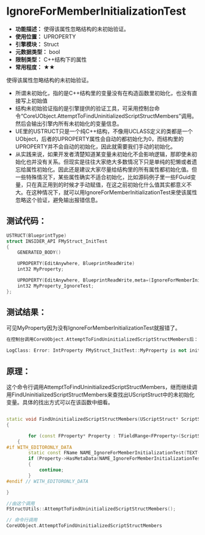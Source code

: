 ﻿# IgnoreForMemberInitializationTest

- **功能描述：** 使得该属性忽略结构的未初始验证。
- **使用位置：** UPROPERTY
- **引擎模块：** Struct
- **元数据类型：** bool
- **限制类型：** C++结构下的属性
- **常用程度：** ★★

使得该属性忽略结构的未初始验证。

- 所谓未初始化，指的是C++结构里的变量没有在构造函数里初始化，也没有直接写上初始值
- 结构未初始验证指的是引擎提供的验证工具，可采用控制台命令“CoreUObject.AttemptToFindUninitializedScriptStructMembers”调用。然后会输出引擎内所有未初始化的变量信息。
- UE里的USTRUCT只是一个纯C++结构，不像用UCLASS定义的类都是一个UObject，后者的UPROPERTY属性会自动的都初始化为0，而结构里的UPROPERTY并不会自动的初始化，因此就需要我们手动的初始化。
- 从实践来说，如果开发者清楚知道某变量未初始化不会影响逻辑，那即使未初始化也并没有关系。但现实是往往大家绝大多数情况下只是单纯的犯懒或者遗忘给属性初始化。因此还是建议大家尽量给结构里的所有属性都初始化值。但一些特殊情况下，某些属性确实不适合初始化，比如源码例子里一些FGuid变量，只在真正用到的时候才手动赋值，在这之前初始化什么值其实都意义不大。在这种情况下，就可以用IgnoreForMemberInitializationTest来使该属性忽略这个验证，避免输出报错信息。

## 测试代码：

```cpp
USTRUCT(BlueprintType)
struct INSIDER_API FMyStruct_InitTest
{
	GENERATED_BODY()

	UPROPERTY(EditAnywhere, BlueprintReadWrite)
	int32 MyProperty;

	UPROPERTY(EditAnywhere, BlueprintReadWrite,meta=(IgnoreForMemberInitializationTest))
	int32 MyProperty_IgnoreTest;
};
```

## 测试结果：

可见MyProperty因为没有IgnoreForMemberInitializationTest就报错了。

```cpp
在控制台调用CoreUObject.AttemptToFindUninitializedScriptStructMembers后：

LogClass: Error: IntProperty FMyStruct_InitTest::MyProperty is not initialized properly. Module:Insider File:Property/Struct/MyProperty_Struct.h
```

## 原理：

这个命令行调用AttemptToFindUninitializedScriptStructMembers，继而继续调用FindUninitializedScriptStructMembers来查找出UScriptStruct中的未初始化变量。具体的找出方式可以在该函数中细看。

```cpp

static void FindUninitializedScriptStructMembers(UScriptStruct* ScriptStruct, EScriptStructTestCtorSyntax ConstructorSyntax, TSet<const FProperty*>& OutUninitializedProperties)
{

		for (const FProperty* Property : TFieldRange<FProperty>(ScriptStruct, EFieldIteratorFlags::ExcludeSuper))
	{
#if	WITH_EDITORONLY_DATA
		static const FName NAME_IgnoreForMemberInitializationTest(TEXT("IgnoreForMemberInitializationTest"));
		if (Property->HasMetaData(NAME_IgnoreForMemberInitializationTest))
		{
			continue;
		}
#endif // WITH_EDITORONLY_DATA

}

//由这个调用
FStructUtils::AttemptToFindUninitializedScriptStructMembers();

// 命令行调用
CoreUObject.AttemptToFindUninitializedScriptStructMembers
```
